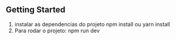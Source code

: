 ## Getting Started

1. instalar as dependencias do projeto npm install ou yarn install
2. Para rodar o projeto: npm run dev
